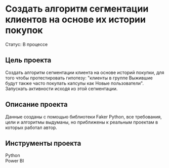 # Создать алгоритм сегментации клиентов на основе их истории покупок
Статус: В процессе
## Цель проекта
Создать алгоритм сегментации клиента на основе историй покупки, для того чтобы протестировать гипотезу: "клиенты в группе Выжившие будут также часто покупать капсулы как Новые пользователи". Запускать активности исходя из этой сегментации.
## Описание проекта
Данные созданы с помощью библиотеки Faker Python, все требования, цели и алгоритмы выдуманы, но приближены к реальным проектам в которых работал автор.
## Инструменты проекта
Python  
Power BI


